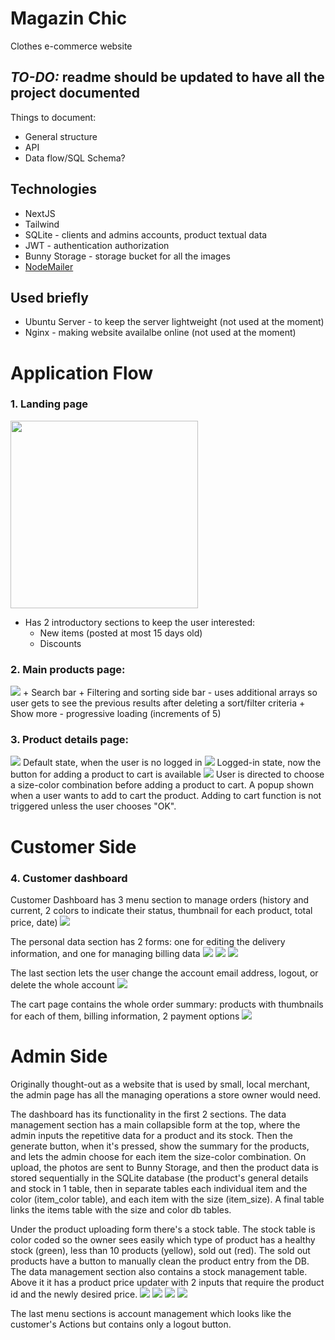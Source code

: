 # Magazin Chic
Clothes e-commerce website


## *TO-DO:* readme should be updated to have all the project documented

Things to document:
+ General structure
+ API
+ Data flow/SQL Schema?


## Technologies
+ NextJS
+ Tailwind
+ SQLite - clients and admins accounts, product textual data
+ JWT - authentication authorization
+ Bunny Storage - storage bucket for all the images
+ [NodeMailer](https://www.nodemailer.com)

## Used briefly
+ Ubuntu Server - to keep the server lightweight (not used at the moment)
+ Nginx - making website availalbe online (not used at the moment)



# Application Flow

### 1. Landing page
<img src="https://github.com/HVTom/magazin-chic/blob/main/UI/Landing.png" width="300" />

+ Has 2 introductory sections to keep the user interested:
  + New items (posted at most 15 days old)
  + Discounts



### 2. Main products page:
<img src="https://github.com/HVTom/magazin-chic/blob/main/UI/Products.png">
+ Search bar
+ Filtering and sorting side bar - uses additional arrays so user gets to see the previous results after deleting a sort/filter criteria
+ Show more - progressive loading (increments of 5)


### 3. Product details page:

<img src="https://github.com/HVTom/magazin-chic/blob/main/UI/Product_Detail.png">
Default state, when the user is no logged in


<img src="https://github.com/HVTom/magazin-chic/blob/main/UI/Product_Details_Logged_In.png">
Logged-in state, now the button for adding a product to cart is available

<img src="https://github.com/HVTom/magazin-chic/blob/main/UI/Add_To_Cart_Popup.png">
User is directed to choose a size-color combination before adding a product to cart.
A popup shown when a user wants to add to cart the product.
Adding to cart function is not triggered unless the user chooses "OK".



# Customer Side


### 4. Customer dashboard

Customer Dashboard has 3 menu section to manage orders (history and current, 2 colors to indicate their status, thumbnail for each product, total price, date)
<img src="https://github.com/HVTom/magazin-chic/blob/main/UI/Customer_Dashboard_Orders.png">


The personal data section has 2 forms: one for editing the delivery information, and one for managing billing data
<img src="https://github.com/HVTom/magazin-chic/blob/main/UI/Customer_Dashboard_Personal_Data.png">
<img src="https://github.com/HVTom/magazin-chic/blob/main/UI/Customer_Dashboard_Personal_Data_Delivery_Address.png">
<img src="https://github.com/HVTom/magazin-chic/blob/main/UI/Customer_Dashboard_Personal_Data_Billing_Address.png">

The last section lets the user change the account email address, logout, or delete the whole account
<img src="https://github.com/HVTom/magazin-chic/blob/main/UI/Customer_Dashboard_Account_Actions.png">


The cart page contains the whole order summary: products with thumbnails for each of them, billing information, 2 payment options
<img src="https://github.com/HVTom/magazin-chic/blob/main/UI/Cart.png">




# Admin Side
Originally thought-out as a website that is used by small, local merchant, the admin page has all the managing operations a store owner would need.


The dashboard has its functionality in the first 2 sections.
The data management section has a main collapsible form at the top, where the admin inputs the repetitive data for a product and its stock. Then the generate button, when it's pressed, show the summary for the products, and lets the admin choose for each item the size-color combination. On upload, the photos are sent to Bunny Storage, and then the product data is stored sequentially in the SQLite database (the product's general details and stock in 1 table, then in separate tables each individual item and the color (item_color table), and each item with the size (item_size). A final table links the items table with the size and color db tables.

Under the product uploading form there's a stock table. The stock table is color coded so the owner sees easily which type of product has a healthy stock (green), less than 10 products (yellow), sold out (red). The sold out products have a button to manually clean the product entry from the DB. 
The data management section also contains a stock management table. Above it it has a product price updater with 2 inputs that require the product id and the newly desired price.
<img src="https://github.com/HVTom/magazin-chic/blob/main/UI/Admin_Dashboard_Stock_Management.png">
<img src="https://github.com/HVTom/magazin-chic/blob/main/UI/Admin_Dashboard_Add_Article_Main_Product_Details.png">
<img src="https://github.com/HVTom/magazin-chic/blob/main/UI/Admin_Dashboard_Order_Management_1.png">
<img src="https://github.com/HVTom/magazin-chic/blob/main/UI/Admin_Dashboard_Orders_Full_Order_Details_Card.png">


The last menu sections is account management which looks like the customer's Actions but contains only a logout button.
